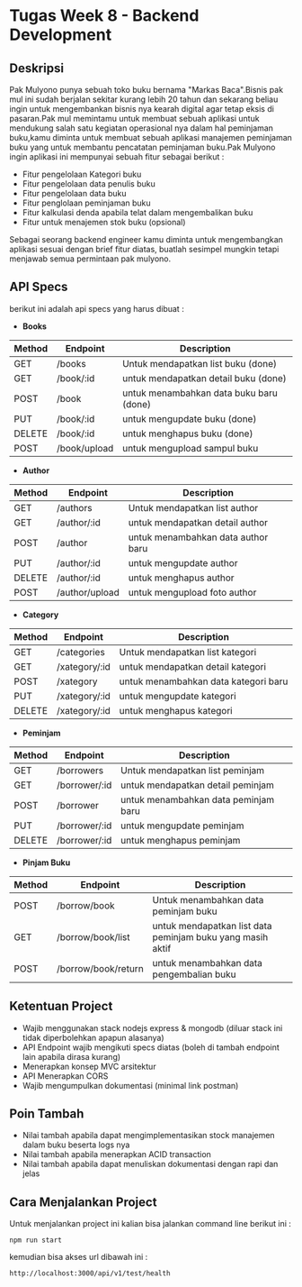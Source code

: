 # Tugas Week 8 - Backend Development

## Deskripsi

Pak Mulyono punya sebuah toko buku bernama "Markas Baca".Bisnis pak mul ini sudah berjalan sekitar kurang lebih 20 tahun dan sekarang beliau ingin untuk mengembankan bisnis nya kearah digital agar tetap eksis di pasaran.Pak mul memintamu untuk membuat sebuah aplikasi untuk mendukung salah satu kegiatan operasional nya dalam hal peminjaman buku,kamu diminta untuk membuat sebuah aplikasi manajemen peminjaman buku yang untuk membantu pencatatan peminjaman buku.Pak Mulyono ingin aplikasi ini mempunyai sebuah fitur sebagai berikut :

- Fitur pengelolaan Kategori buku
- Fitur pengelolaan data penulis buku
- Fitur pengelolaan data buku
- Fitur penglolaan peminjaman buku
- Fitur kalkulasi denda apabila telat dalam mengembalikan buku
- Fitur untuk menajemen stok buku (opsional)

Sebagai seorang backend engineer kamu diminta untuk mengembangkan aplikasi sesuai dengan brief fitur diatas, buatlah sesimpel mungkin tetapi menjawab semua permintaan pak mulyono.

## API Specs

berikut ini adalah api specs yang harus dibuat :

- **Books**

| Method | Endpoint     | Description                             |
| ------ | ------------ | --------------------------------------- |
| GET    | /books       | Untuk mendapatkan list buku (done)      |
| GET    | /book/:id    | untuk mendapatkan detail buku (done)    |
| POST   | /book        | untuk menambahkan data buku baru (done) |
| PUT    | /book/:id    | untuk mengupdate buku (done)            |
| DELETE | /book/:id    | untuk menghapus buku (done)             |
| POST   | /book/upload | untuk mengupload sampul buku            |

- **Author**

| Method | Endpoint       | Description                        |
| ------ | -------------- | ---------------------------------- |
| GET    | /authors       | Untuk mendapatkan list author      |
| GET    | /author/:id    | untuk mendapatkan detail author    |
| POST   | /author        | untuk menambahkan data author baru |
| PUT    | /author/:id    | untuk mengupdate author            |
| DELETE | /author/:id    | untuk menghapus author             |
| POST   | /author/upload | untuk mengupload foto author       |

- **Category**

| Method | Endpoint      | Description                          |
| ------ | ------------- | ------------------------------------ |
| GET    | /categories   | Untuk mendapatkan list kategori      |
| GET    | /xategory/:id | untuk mendapatkan detail kategori    |
| POST   | /xategory     | untuk menambahkan data kategori baru |
| PUT    | /xategory/:id | untuk mengupdate kategori            |
| DELETE | /xategory/:id | untuk menghapus kategori             |

- **Peminjam**

| Method | Endpoint      | Description                          |
| ------ | ------------- | ------------------------------------ |
| GET    | /borrowers    | Untuk mendapatkan list peminjam      |
| GET    | /borrower/:id | untuk mendapatkan detail peminjam    |
| POST   | /borrower     | untuk menambahkan data peminjam baru |
| PUT    | /borrower/:id | untuk mengupdate peminjam            |
| DELETE | /borrower/:id | untuk menghapus peminjam             |

- **Pinjam Buku**

| Method | Endpoint            | Description                                                |
| ------ | ------------------- | ---------------------------------------------------------- |
| POST   | /borrow/book        | Untuk menambahkan data peminjam buku                       |
| GET    | /borrow/book/list   | untuk mendapatkan list data peminjam buku yang masih aktif |
| POST   | /borrow/book/return | untuk menambahkan data pengembalian buku                   |

## Ketentuan Project

- Wajib menggunakan stack nodejs express & mongodb (diluar stack ini tidak diperbolehkan apapun alasanya)
- API Endpoint wajib mengikuti specs diatas (boleh di tambah endpoint lain apabila dirasa kurang)
- Menerapkan konsep MVC arsitektur
- API Menerapkan CORS
- Wajib mengumpulkan dokumentasi (minimal link postman)

## Poin Tambah

- Nilai tambah apabila dapat mengimplementasikan stock manajemen dalam buku beserta logs nya
- Nilai tambah apabila menerapkan ACID transaction
- Nilai tambah apabila dapat menuliskan dokumentasi dengan rapi dan jelas

## Cara Menjalankan Project

Untuk menjalankan project ini kalian bisa jalankan command line berikut ini :

```
npm run start
```

kemudian bisa akses url dibawah ini :

```
http://localhost:3000/api/v1/test/health
```
